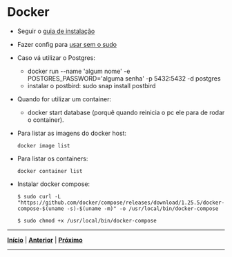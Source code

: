 # Docker

* Seguir o [guia de instalação](https://docs.docker.com/get-docker/)
* Fazer config para [usar sem o sudo](https://docs.docker.com/engine/install/linux-postinstall/#manage-docker-as-a-non-root-user)

* Caso vá utilizar o Postgres:
  * docker run --name 'algum nome' -e POSTGRES_PASSWORD='alguma senha' -p 5432:5432 -d postgres
  * instalar o postbird: sudo snap install postbird

* Quando for utilizar um container:
  * docker start database   (porquê quando reinicia o pc ele para de rodar o container).

* Para listar as imagens do docker host:
  ```
  docker image list
  ```
* Para listar os containers:
  ```
  docker container list
  ```
* Instalar docker compose:
  ```
  $ sudo curl -L "https://github.com/docker/compose/releases/download/1.25.5/docker-compose-$(uname -s)-$(uname -m)" -o /usr/local/bin/docker-compose

  $ sudo chmod +x /usr/local/bin/docker-compose
  ```
---

[**Início**](https://github.com/matheusF23/configurations#configura%C3%A7%C3%B5es-p%C3%B3s-instala%C3%A7%C3%A3o-ubuntu) | [**Anterior**](https://github.com/matheusF23/configurations/blob/master/extensoesVScode.md) | [**Próximo**]()

---
